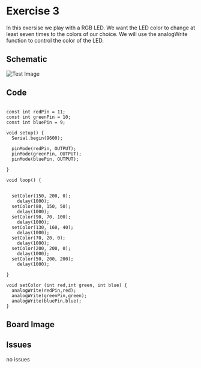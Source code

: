 

# Exercise 3
In this exersise we play with a RGB LED. We want the LED color to change at least seven times to the colors of our choice.
We will use the analogWrite function to control the color of the LED.
## Schematic 
![Test Image](photo.png?raw=true)

## Code
``` 

const int redPin = 11;
const int greenPin = 10;
const int bluePin = 9;

void setup() {
  Serial.begin(9600);

  pinMode(redPin, OUTPUT);
  pinMode(greenPin, OUTPUT);
  pinMode(bluePin, OUTPUT);
   
}

void loop() {


  setColor(150, 200, 0);
    delay(1000);  
  setColor(80, 150, 50);
    delay(1000);  
  setColor(90, 70, 100);
    delay(1000);  
  setColor(130, 160, 40);
    delay(1000);  
  setColor(70, 20, 0);
    delay(1000);  
  setColor(200, 200, 0);
    delay(1000);  
  setColor(50, 200, 200);
    delay(1000);  
  
}

void setColor (int red,int green, int blue) {
  analogWrite(redPin,red);
  analogWrite(greenPin,green);
  analogWrite(bluePin,blue);
}

``` 
## Board Image

## Issues
no issues
